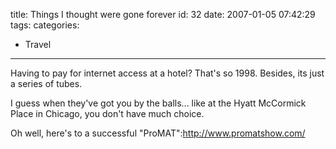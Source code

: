 title: Things I thought were gone forever
id: 32
date: 2007-01-05 07:42:29
tags:
categories:
  - Travel
---

Having to pay for internet access at a hotel? That's so 1998\. Besides, its just a series of tubes.

I guess when they've got you by the balls... like at the Hyatt McCormick Place in Chicago, you don't have much choice.

Oh well, here's to a successful "ProMAT":http://www.promatshow.com/
